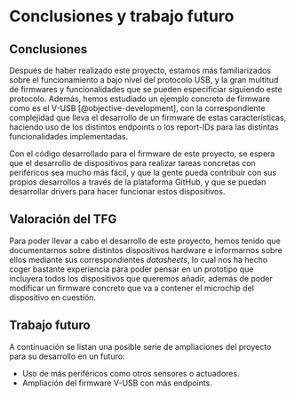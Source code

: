 <!-- Leave a blank line before the title -->

# Conclusiones y trabajo futuro



## Conclusiones

Después de haber realizado este proyecto, estamos más familiarizados sobre el funcionamiento a bajo nivel del protocolo USB, y la gran multitud de firmwares y funcionalidades que se pueden especificiar siguiendo este protocolo. Además, hemos estudiado un ejemplo concreto de firmware como es el V-USB [@objective-development], con la correspondiente complejidad que lleva el desarrollo de un firmware de estas características, haciendo uso de los distintos endpoints o los report-IDs para las distintas funcionalidades implementadas. 

Con el código desarrollado para el firmware de este proyecto, se espera que el desarrollo de dispositivos para realizar tareas concretas con periféricos sea mucho más fácil, y que la gente pueda contribuir con sus propios desarrollos a través de la plataforma GitHub, y que se puedan desarrollar drivers para hacer funcionar estos dispositivos.




## Valoración del TFG

Para poder llevar a cabo el desarrollo de este proyecto, hemos tenido que documentarnos sobre distintos dispositivos hardware e informarnos sobre ellos mediante sus correspondientes *datasheets*, lo cual nos ha hecho coger bastante experiencia para poder pensar en un prototipo que incluyera todos los dispositivos que queremos añadir, además de poder modificar un firmware concreto que va a contener el microchip del dispositivo en cuestión.



## Trabajo futuro

A continuación se listan una posible serie de ampliaciones del proyecto para su desarrollo en un futuro:

- Uso de más periféricos como otros sensores o actuadores.
- Ampliación del firmware V-USB con más endpoints.